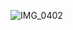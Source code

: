 ![IMG_0402](https://github.com/arusantimo/functional_coding_book/assets/22004468/ef7cd46c-6e2d-4a33-8b6d-f5a720caf670)
